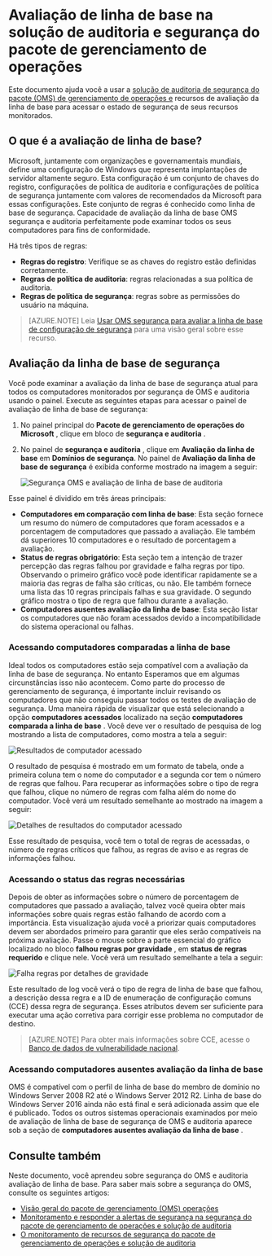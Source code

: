 <properties
   pageTitle="Segurança do pacote de gerenciamento de operações e linha de base de solução de auditoria | Microsoft Azure"
   description="Este documento explica como usar a segurança de OMS e auditoria solução para realizar uma avaliação de linha de base de todos os computadores monitoradas para fins de conformidade e segurança."
   services="operations-management-suite"
   documentationCenter="na"
   authors="YuriDio"
   manager="swadhwa"
   editor=""/>

<tags
   ms.service="operations-management-suite"
   ms.devlang="na"
   ms.topic="hero-article"
   ms.tgt_pltfrm="na"
   ms.workload="na"
   ms.date="09/08/2016"
   ms.author="yurid"/>

# <a name="baseline-assessment-in-operations-management-suite-security-and-audit-solution"></a>Avaliação de linha de base na solução de auditoria e segurança do pacote de gerenciamento de operações

Este documento ajuda você a usar a [solução de auditoria de segurança do pacote (OMS) de gerenciamento de operações e](operations-management-suite-overview.md) recursos de avaliação da linha de base para acessar o estado de segurança de seus recursos monitorados.

## <a name="what-is-baseline-assessment"></a>O que é a avaliação de linha de base?

Microsoft, juntamente com organizações e governamentais mundiais, define uma configuração de Windows que representa implantações de servidor altamente seguro. Esta configuração é um conjunto de chaves do registro, configurações de política de auditoria e configurações de política de segurança juntamente com valores de recomendados da Microsoft para essas configurações. Este conjunto de regras é conhecido como linha de base de segurança. Capacidade de avaliação da linha de base OMS segurança e auditoria perfeitamente pode examinar todos os seus computadores para fins de conformidade. 

Há três tipos de regras:

- **Regras do registro**: Verifique se as chaves do registro estão definidas corretamente.
- **Regras de política de auditoria**: regras relacionadas a sua política de auditoria.
- **Regras de política de segurança**: regras sobre as permissões do usuário na máquina.

> [AZURE.NOTE] Leia [Usar OMS segurança para avaliar a linha de base de configuração de segurança](https://blogs.technet.microsoft.com/msoms/2016/08/12/use-oms-security-to-assess-the-security-configuration-baseline/) para uma visão geral sobre esse recurso.

## <a name="security-baseline-assessment"></a>Avaliação da linha de base de segurança

Você pode examinar a avaliação da linha de base de segurança atual para todos os computadores monitorados por segurança de OMS e auditoria usando o painel.  Execute as seguintes etapas para acessar o painel de avaliação de linha de base de segurança:

1. No painel principal do **Pacote de gerenciamento de operações do Microsoft** , clique em bloco de **segurança e auditoria** .
2. No painel de **segurança e auditoria** , clique em **Avaliação da linha de base** em **Domínios de segurança**. No painel de **Avaliação da linha de base de segurança** é exibida conforme mostrado na imagem a seguir:
    
    ![Segurança OMS e avaliação de linha de base de auditoria](./media/oms-security-baseline/oms-security-baseline-fig1.png)

Esse painel é dividido em três áreas principais:

- **Computadores em comparação com linha de base**: Esta seção fornece um resumo do número de computadores que foram acessados e a porcentagem de computadores que passado a avaliação. Ele também dá superiores 10 computadores e o resultado de porcentagem a avaliação.
- **Status de regras obrigatório**: Esta seção tem a intenção de trazer percepção das regras falhou por gravidade e falha regras por tipo. Observando o primeiro gráfico você pode identificar rapidamente se a maioria das regras de falha são críticas, ou não. Ele também fornece uma lista das 10 regras principais falhas e sua gravidade. O segundo gráfico mostra o tipo de regra que falhou durante a avaliação. 
- **Computadores ausentes avaliação da linha de base**: Esta seção listar os computadores que não foram acessados devido a incompatibilidade do sistema operacional ou falhas. 

### <a name="accessing-computers-compared-to-baseline"></a>Acessando computadores comparadas a linha de base

Ideal todos os computadores estão seja compatível com a avaliação da linha de base de segurança. No entanto Esperamos que em algumas circunstâncias isso não acontecem. Como parte do processo de gerenciamento de segurança, é importante incluir revisando os computadores que não conseguiu passar todos os testes de avaliação de segurança. Uma maneira rápida de visualizar que está selecionando a opção **computadores acessados** localizado na seção **computadores comparada a linha de base** . Você deve ver o resultado de pesquisa de log mostrando a lista de computadores, como mostra a tela a seguir:

![Resultados de computador acessado](./media/oms-security-baseline/oms-security-baseline-fig2.png)

O resultado de pesquisa é mostrado em um formato de tabela, onde a primeira coluna tem o nome do computador e a segunda cor tem o número de regras que falhou. Para recuperar as informações sobre o tipo de regra que falhou, clique no número de regras com falha além do nome do computador. Você verá um resultado semelhante ao mostrado na imagem a seguir:

![Detalhes de resultados do computador acessado](./media/oms-security-baseline/oms-security-baseline-fig3.png)

Esse resultado de pesquisa, você tem o total de regras de acessadas, o número de regras críticos que falhou, as regras de aviso e as regras de informações falhou.

### <a name="accessing-required-rules-status"></a>Acessando o status das regras necessárias

Depois de obter as informações sobre o número de porcentagem de computadores que passado a avaliação, talvez você queira obter mais informações sobre quais regras estão falhando de acordo com a importância. Esta visualização ajuda você a priorizar quais computadores devem ser abordados primeiro para garantir que eles serão compatíveis na próxima avaliação. Passe o mouse sobre a parte essencial do gráfico localizado no bloco **falhou regras por gravidade** , em **status de regras requerido** e clique nele. Você verá um resultado semelhante a tela a seguir:

![Falha regras por detalhes de gravidade](./media/oms-security-baseline/oms-security-baseline-fig4.png) 

Este resultado de log você verá o tipo de regra de linha de base que falhou, a descrição dessa regra e a ID de enumeração de configuração comuns (CCE) dessa regra de segurança. Esses atributos devem ser suficiente para executar uma ação corretiva para corrigir esse problema no computador de destino.

> [AZURE.NOTE] Para obter mais informações sobre CCE, acesse o [Banco de dados de vulnerabilidade nacional](https://nvd.nist.gov/cce/index.cfm).

### <a name="accessing-computers-missing-baseline-assessment"></a>Acessando computadores ausentes avaliação da linha de base

OMS é compatível com o perfil de linha de base do membro de domínio no Windows Server 2008 R2 até o Windows Server 2012 R2. Linha de base do Windows Server 2016 ainda não está final e será adicionada assim que ele é publicado. Todos os outros sistemas operacionais examinados por meio de avaliação de linha de base de segurança de OMS e auditoria aparece sob a seção de **computadores ausentes avaliação da linha de base** .

## <a name="see-also"></a>Consulte também

Neste documento, você aprendeu sobre segurança do OMS e auditoria avaliação de linha de base. Para saber mais sobre a segurança do OMS, consulte os seguintes artigos:

- [Visão geral do pacote de gerenciamento (OMS) operações](operations-management-suite-overview.md)
- [Monitoramento e responder a alertas de segurança na segurança do pacote de gerenciamento de operações e solução de auditoria](oms-security-responding-alerts.md)
- [O monitoramento de recursos de segurança do pacote de gerenciamento de operações e solução de auditoria](oms-security-monitoring-resources.md)

